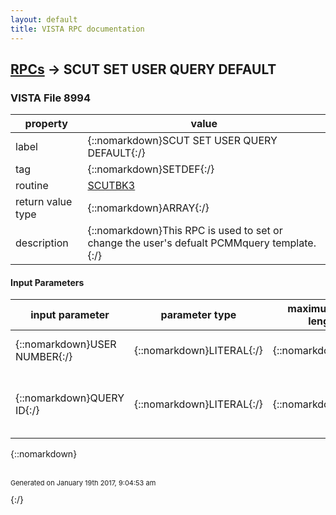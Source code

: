 ```yaml
---
layout: default
title: VISTA RPC documentation
---
```




## [RPCs](TableOfContent.md) &#8594; SCUT SET USER QUERY DEFAULT 



### VISTA File 8994 


 property | value 
--- | --- 
 label | {::nomarkdown}SCUT SET USER QUERY DEFAULT{:/}
 tag | {::nomarkdown}SETDEF{:/}
 routine | [SCUTBK3](http://code.osehra.org/dox/Routine_SCUTBK3_source.html)
 return value type | {::nomarkdown}ARRAY{:/}
 description | {::nomarkdown}This RPC is used to set or change the user's defualt PCMMquery template.{:/}

#### Input Parameters

| input parameter | parameter type | maximum data length | required | description | 
| --- | --- | --- | --- | --- | 
| {::nomarkdown}USER NUMBER{:/} | {::nomarkdown}LITERAL{:/} | {::nomarkdown}20{:/} | {::nomarkdown}true{:/} | {::nomarkdown}Internal entry number of the user (DUZ).{:/} | 
| {::nomarkdown}QUERY ID{:/} | {::nomarkdown}LITERAL{:/} | {::nomarkdown}20{:/} | {::nomarkdown}true{:/} | {::nomarkdown}Internal entry number of query template(#404.95) that the userselected as his/her default.{:/} | 

{::nomarkdown} <br/><br/><p style="font-size: 11px">Generated on January 19th 2017, 9:04:53 am</p>{:/}